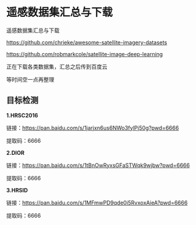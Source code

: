 # 遥感数据集汇总与下载
遥感数据集汇总与下载

https://github.com/chrieke/awesome-satellite-imagery-datasets

https://github.com/robmarkcole/satellite-image-deep-learning

正在下载各类数据集，汇总之后传到百度云

等时间空一点再整理

## 目标检测

**1.HRSC2016**

链接：https://pan.baidu.com/s/1jarjxn6us6NWo3fylPj50g?pwd=6666 

提取码：6666

**2.DIOR**

链接：https://pan.baidu.com/s/1tBnOwRyxsGFaSTWqk9wjbw?pwd=6666 

提取码：6666

**3.HRSID**

链接：https://pan.baidu.com/s/1MFmwPD9qde0i5RvxoxAieA?pwd=6666 

提取码：6666
